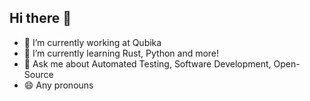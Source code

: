 ## Hi there 👋

- 🔭 I’m currently working at Qubika
- 🌱 I’m currently learning Rust, Python and more!
- 💬 Ask me about Automated Testing, Software Development, Open-Source
- 😄 Any pronouns
